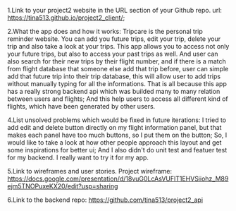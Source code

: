 1.Link to your project2 website in the URL section of your Github repo. url: https://tina513.github.io/project2_client/;

2.What the app does and how it works:
Tripcare is the personal trip reminder website. You can add you future trips, edit your trip, delete your trip and also take a look at your trips.
This app allows you to access not only your future trips, but also to access your past trips as well. And user can also search for their new trips
by their flight number, and if there is a match from flight database that someone else add that trip before, user can simple add that future trip
into their trip database, this will allow user to add trips without manually typing for all the informations. That is all because this app has a
really strong backend api which was builded many to many relation between users and flights; And this help users to access all different kind of
flights, which have been generated by other users.

4.List unsolved problems which would be fixed in future iterations:
I tried to add edit and delete button directly on my flight information panel, but that makes each panel have too much buttons, so I put them on the button;
So, I would like to take a look at how other people approach this layout and get some inspirations for better ui; And I also didn't do unit test and featuer
test for my backend. I really want to try it for my app.

5.Link to wireframes and user stories. Project wireframe: https://docs.google.com/presentation/d/18vuG0LcAsVUFlT1EHVSiiohz_M89ejm5TNOPuxeKX20/edit?usp=sharing

6.Link to the backend repo:
https://github.com/tina513/project2_api
